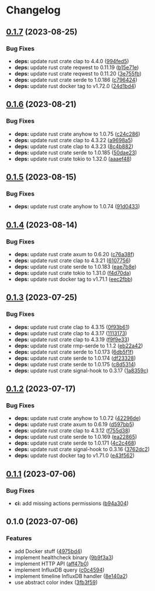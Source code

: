 # Changelog

## [0.1.7](https://github.com/cailloumajor/influxdb-compute-api/compare/v0.1.6...v0.1.7) (2023-08-25)


### Bug Fixes

* **deps:** update rust crate clap to 4.4.0 ([994fed5](https://github.com/cailloumajor/influxdb-compute-api/commit/994fed50f3ebae54d551873f162c9a1eb6d896df))
* **deps:** update rust crate reqwest to 0.11.19 ([b15e71e](https://github.com/cailloumajor/influxdb-compute-api/commit/b15e71e596dae58f819ed7a23838e1d8f614f6fb))
* **deps:** update rust crate reqwest to 0.11.20 ([3e755fb](https://github.com/cailloumajor/influxdb-compute-api/commit/3e755fb43c36977fd8a0d41e011606e87216d9ff))
* **deps:** update rust crate serde to 1.0.186 ([c796424](https://github.com/cailloumajor/influxdb-compute-api/commit/c796424f03f8b0c76bd009ec6a261c4a0f9a726c))
* **deps:** update rust docker tag to v1.72.0 ([24d1bd4](https://github.com/cailloumajor/influxdb-compute-api/commit/24d1bd4dfc27a636f77e7865c48c8a664cd1673f))

## [0.1.6](https://github.com/cailloumajor/influxdb-compute-api/compare/v0.1.5...v0.1.6) (2023-08-21)


### Bug Fixes

* **deps:** update rust crate anyhow to 1.0.75 ([c24c286](https://github.com/cailloumajor/influxdb-compute-api/commit/c24c28643e504253003f96cbbf5a42b6775e3948))
* **deps:** update rust crate clap to 4.3.22 ([a9698a5](https://github.com/cailloumajor/influxdb-compute-api/commit/a9698a5b14ea12cf9d1653bcea27dff72e4f84fb))
* **deps:** update rust crate clap to 4.3.23 ([8c4b882](https://github.com/cailloumajor/influxdb-compute-api/commit/8c4b882b79325f9e3e8d8f56cea829799ae51cd6))
* **deps:** update rust crate serde to 1.0.185 ([50dae23](https://github.com/cailloumajor/influxdb-compute-api/commit/50dae2336c7693c05c01d196cf7700c791f544ca))
* **deps:** update rust crate tokio to 1.32.0 ([aaaef48](https://github.com/cailloumajor/influxdb-compute-api/commit/aaaef484bb21013e5119ae40e0e0eb53079b4a07))

## [0.1.5](https://github.com/cailloumajor/influxdb-compute-api/compare/v0.1.4...v0.1.5) (2023-08-15)


### Bug Fixes

* **deps:** update rust crate anyhow to 1.0.74 ([91d0433](https://github.com/cailloumajor/influxdb-compute-api/commit/91d04332bccd268016abe4ed36056e246d874603))

## [0.1.4](https://github.com/cailloumajor/influxdb-compute-api/compare/v0.1.3...v0.1.4) (2023-08-14)


### Bug Fixes

* **deps:** update rust crate axum to 0.6.20 ([c76a38f](https://github.com/cailloumajor/influxdb-compute-api/commit/c76a38f5320609cca910f5808be3356101d642b9))
* **deps:** update rust crate clap to 4.3.21 ([6107756](https://github.com/cailloumajor/influxdb-compute-api/commit/6107756a924872dc05f76f21c529e381c9098979))
* **deps:** update rust crate serde to 1.0.183 ([eae7b8e](https://github.com/cailloumajor/influxdb-compute-api/commit/eae7b8eb7ce95f85b6fd0b940c256f79fc2ace02))
* **deps:** update rust crate tokio to 1.31.0 ([f4d70da](https://github.com/cailloumajor/influxdb-compute-api/commit/f4d70da418e2b3466a3d6f8f65c7a729996adfa7))
* **deps:** update rust docker tag to v1.71.1 ([eec2fbb](https://github.com/cailloumajor/influxdb-compute-api/commit/eec2fbbda4e57fec394a8c3ac53dcedb1dc67083))

## [0.1.3](https://github.com/cailloumajor/influxdb-compute-api/compare/v0.1.2...v0.1.3) (2023-07-25)


### Bug Fixes

* **deps:** update rust crate clap to 4.3.15 ([0f93b61](https://github.com/cailloumajor/influxdb-compute-api/commit/0f93b614345fd09795dc5b9a0e00fcc058f2cd1c))
* **deps:** update rust crate clap to 4.3.17 ([1113173](https://github.com/cailloumajor/influxdb-compute-api/commit/1113173386502709c8f3aa16a8ddd2927187d707))
* **deps:** update rust crate clap to 4.3.19 ([f9f9e33](https://github.com/cailloumajor/influxdb-compute-api/commit/f9f9e33bf7959c2db7cdc39705c653661e67c430))
* **deps:** update rust crate rmp-serde to 1.1.2 ([eb22a42](https://github.com/cailloumajor/influxdb-compute-api/commit/eb22a42dbd328ee091e7671d0cc56cbb3a229172))
* **deps:** update rust crate serde to 1.0.173 ([6db5f1f](https://github.com/cailloumajor/influxdb-compute-api/commit/6db5f1f57fbd2d06794e858eb58a7f57588ed393))
* **deps:** update rust crate serde to 1.0.174 ([df23328](https://github.com/cailloumajor/influxdb-compute-api/commit/df23328e27b34925cdd227e1cad624ece52361c2))
* **deps:** update rust crate serde to 1.0.175 ([c8d5314](https://github.com/cailloumajor/influxdb-compute-api/commit/c8d5314f2b70097b264abae61ef7b5f2fef0f7ff))
* **deps:** update rust crate signal-hook to 0.3.17 ([1a8359c](https://github.com/cailloumajor/influxdb-compute-api/commit/1a8359c7231c29750288c3fb16eccf98ba602936))

## [0.1.2](https://github.com/cailloumajor/influxdb-compute-api/compare/v0.1.1...v0.1.2) (2023-07-17)


### Bug Fixes

* **deps:** update rust crate anyhow to 1.0.72 ([42296de](https://github.com/cailloumajor/influxdb-compute-api/commit/42296de7f83f4abc352a8bc2b9d180f4df54b184))
* **deps:** update rust crate axum to 0.6.19 ([d597bb5](https://github.com/cailloumajor/influxdb-compute-api/commit/d597bb5c6dea6bb01bec5c0a88e3562d59d9e5a8))
* **deps:** update rust crate clap to 4.3.12 ([f755d38](https://github.com/cailloumajor/influxdb-compute-api/commit/f755d38b9753713f7e4d8c59e88d250c7c136599))
* **deps:** update rust crate serde to 1.0.169 ([ea22865](https://github.com/cailloumajor/influxdb-compute-api/commit/ea22865f6618c06a498dd206fb1dbe03383908b1))
* **deps:** update rust crate serde to 1.0.171 ([4c2c468](https://github.com/cailloumajor/influxdb-compute-api/commit/4c2c4686d508fd6a7a36c98ba4740f4e66d2c01f))
* **deps:** update rust crate signal-hook to 0.3.16 ([3762dc2](https://github.com/cailloumajor/influxdb-compute-api/commit/3762dc23b0b98a93f43058014438a03b9fa90446))
* **deps:** update rust docker tag to v1.71.0 ([e43f562](https://github.com/cailloumajor/influxdb-compute-api/commit/e43f5622b0dd17ddbb26810c99568845f27c651e))

## [0.1.1](https://github.com/cailloumajor/influxdb-compute-api/compare/v0.1.0...v0.1.1) (2023-07-06)


### Bug Fixes

* **ci:** add missing actions permissions ([b94a304](https://github.com/cailloumajor/influxdb-compute-api/commit/b94a304f0876538e5f32a416ada348f3d105dad9))

## 0.1.0 (2023-07-06)


### Features

* add Docker stuff ([4975bd4](https://github.com/cailloumajor/influxdb-compute-api/commit/4975bd4e67c6f62524b64fa982d990bc82eabfe5))
* implement healthcheck binary ([9b9f3a3](https://github.com/cailloumajor/influxdb-compute-api/commit/9b9f3a37db4ccd5dc1de1fe7cf17c9eec019ca46))
* implement HTTP API ([aff47b0](https://github.com/cailloumajor/influxdb-compute-api/commit/aff47b095078528c72f9aa3520b21337bec6cf65))
* implement InfluxDB query ([c0c4594](https://github.com/cailloumajor/influxdb-compute-api/commit/c0c4594d0d63d443c82bd4dfb78215512447d766))
* implement timeline InfluxDB handler ([8e140a2](https://github.com/cailloumajor/influxdb-compute-api/commit/8e140a2088986c77bd8007b524cb944480c68eb7))
* use abstract color index ([3fb3f59](https://github.com/cailloumajor/influxdb-compute-api/commit/3fb3f599b738b7b23f5e7fe49e2fa557791b9992))
